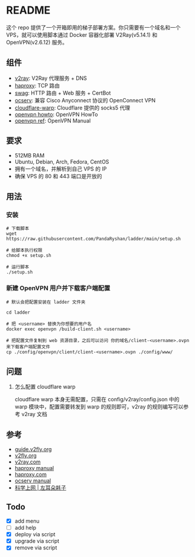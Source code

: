 # README

这个 repo 提供了一个开箱即用的梯子部署方案。你只需要有一个域名和一个 VPS，就可以使用脚本通过 Docker 容器化部署 V2Ray(v5.14.1) 和 OpenVPN(v2.6.12) 服务。

## 组件

* [v2ray](https://github.com/v2fly/v2ray-core): V2Ray 代理服务 + DNS
* [haproxy](https://github.com/haproxy/haproxy): TCP 路由
* [swag](https://github.com/linuxserver/docker-swag): HTTP 路由 + Web 服务 + CertBot
* [ocserv](https://ocserv.gitlab.io/www/index.html): 兼容 Cisco Anyconnect 协议的 OpenConnect VPN
* [cloudflare-warp](https://developers.cloudflare.com/warp-client/get-started/linux/): Cloudflare 提供的 socks5 代理
* [openvpn howto](https://openvpn.net/community-resources/how-to/): OpenVPN HowTo
* [openvpn ref](https://openvpn.net/community-resources/reference-manual-for-openvpn-2-4/): OpenVPN Manual

## 要求

* 512MB RAM
* Ubuntu, Debian, Arch, Fedora, CentOS
* 拥有一个域名，并解析到自己 VPS 的 IP
* 确保 VPS 的 80 和 443 端口是开放的

## 用法

### 安装

```shell
# 下载脚本
wget https://raw.githubusercontent.com/PandaRyshan/ladder/main/setup.sh

# 给脚本执行权限
chmod +x setup.sh

# 运行脚本
./setup.sh
```

### 新建 OpenVPN 用户并下载客户端配置

```shell
# 默认会把配置安装在 ladder 文件夹

cd ladder

# 把 <username> 替换为你想要的用户名
docker exec openvpn /build-client.sh <username>

# 把配置文件复制到 web 资源目录，之后可以访问 你的域名/client-<username>.ovpn 来下载客户端配置文件
cp ./config/openvpn/client/client-<username>.ovpn ./config/www/
```

## 问题

1. 怎么配置 cloudflare warp

   cloudflare warp 本身无需配置，只需在 config/v2ray/config.json 中的 warp 模块中，配置需要转发到 warp 的规则即可，v2ray 的规则编写可以参考 v2ray 文档

## 参考

* [guide.v2fly.org](https://guide.v2fly.org/advanced/quic.html)
* [v2fly.org](https://www.v2fly.org/v5/config/inbound.html)
* [v2ray.com](https://www.v2ray.com/chapter_02/policy.html)
* [haproxy manual](https://docs.haproxy.org/dev/configuration.html)
* [haproxy.com](https://www.haproxy.com/documentation/hapee/latest/load-balancing/protocols/http-2/)
* [ocserv manual](https://ocserv.gitlab.io/www/manual.html)
* [科学上网 | 左耳朵耗子](https://haoel.github.io/#94-cloudflare-warp-%E5%8E%9F%E7%94%9F-ip)

## Todo

* [x] add menu
* [ ] add help
* [x] deploy via script
* [x] upgrade via script
* [x] remove via script
